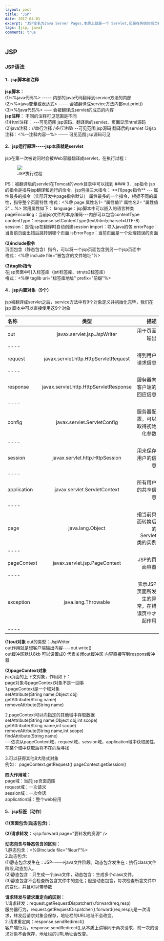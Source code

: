 ```yaml
---
layout: post
title: "JSP"
date: 2017-04-01
excerpt: "JSP全名为Java Server Pages,本质上就是一个 Servlet,它是在传统的网页HTML（标准通用标记语言的子集）文件(*.htm,*.html)中插入Java程序段(Scriptlet)和JSP标记(tag)，从而形成JSP文件，后缀名为(*.jsp)。 用JSP开发的Web应用是跨平台的，既能在Linux下运行，也能在其他操作系统上运行。"
tags: [jsp, java]
comments: true
---
```

## JSP
### JSP语法
#### 1．jsp脚本和注释
**jsp脚本：**  
(1)<%java代码%> ----- 内部的java代码翻译到service方法的内部  
(2)<%=java变量或表达式> ----- 会被翻译成service方法内部out.print()  
(3)<%!java代码%> ---- 会被翻译成servlet的成员的内容  
**jsp注释：**  不同的注释可见范围是不同  
(1)Html注释：<!--注释内容--> ---可见范围 jsp源码、翻译后的servlet、页面显示html源码
(2)java注释：//单行注释  /*多行注释*/ --可见范围 jsp源码 翻译后的servlet
(3)jsp注释：<%--注释内容--%> ----- 可见范围 jsp源码可见
#### 2．jsp运行原理-----jsp本质就是servlet
jsp在第一次被访问时会被Web容器翻译成servlet，在执行过程： 
<figure>
	<a href="https://raw.githubusercontent.com/ShadoFung/ShadoFung.GitHub.io/master/_posts/images/2017-04-01-jsp/jsp-process.jpg"><img src="https://raw.githubusercontent.com/ShadoFung/ShadoFung.GitHub.io/master/_posts/images/2017-04-01-jsp/jsp-process.jpg"></a>
	<figcaption>JSP执行过程</figcaption>
</figure> 
PS：被翻译后的servlet在Tomcat的work目录中可以找到
#### 3．jsp指令
jsp的指令是指导jsp翻译和运行的命令，jsp包括三大指令：  
**(1)page指令** --- 属性最多的指令（实际开发中page指令默认）  
属性最多的一个指令，根据不同的属性，指导整个页面特性  
格式：<%@ page 属性名1= "属性值1" 属性名2= "属性值2" ...%>  
常用属性如下：  
language：jsp脚本中可以嵌入的语言种类  
pageEncoding：当前jsp文件的本身编码---内部可以包含contentType  
contentType：response.setContentType(text/html;charset=UTF-8)  
session：是否jsp在翻译时自动创建session  
import：导入java的包  
errorPage：当当前页面出错后跳转到哪个页面  
isErrorPage：当前页面是一个处理错误的页面  

**(2)include指令**  
页面包含（静态包含）指令，可以将一个jsp页面包含到另一个jsp页面中  
格式：<%@ include file="被包含的文件地址"%>  

**(3)taglib指令**  
在jsp页面中引入标签库（jstl标签库、struts2标签库）  
格式：<%@ taglib uri="标签库地址" prefix="前缀"%>  
#### 4．jsp内置对象（9个）
jsp被翻译成servlet之后，service方法中有9个对象定义并初始化完毕，我们在jsp	脚本中可以直接使用这9个对象  

| 名称 | 类型 | 描述 |
|:--------|:-------:|--------:|
| out   | javax.servlet.jsp.JspWriter   | 用于页面输出   |
|----
| request   | javax.servlet.http.HttpServletRequest   | 得到用户请求信息   |
|----
| response   | javax.servlet.http.HttpServletResponse   | 服务器向客户端的回应信息   |
|----
| config   | javax.servlet.ServletConfig   | 服务器配置，可以取得初始化参数   |
|----
| session   | javax.servlet.http.HttpSession   | 用来保存用户的信息   |
|----
| application   | javax.servlet.ServletContext   | 所有用户的共享信息   |
|----
| page   | java.lang.Object   | 指当前页面转换后的Servlet类的实例   |
|----
| pageContext   | javax.servlet.jsp.PageContext   | JSP的页面容器   |
|----
| exception   | java.lang.Throwable   | 表示JSP页面所发生的异常，在错误页中才起作用   |
|----

**(1)out对象**
out的类型：JspWriter  
out作用就是想客户端输出内容----out.write()  
out缓冲区默认8kb 可以设置成0 代表关闭out缓冲区 内容直接写到respons缓冲	器  

**(2)pageContext对象**  
jsp页面的上下文对象，作用如下：  
page对象与pageContext对象不是一回事  
1.pageContext是一个域对象  
setAttribute(String name,Object obj)  
getAttribute(String name)  
removeAttrbute(String name)  

2.pageContext可以向指定的其他域中存取数据  
setAttribute(String name,Object obj,int scope)  
getAttribute(String name,int scope)  
removeAttrbute(String name,int scope)  
findAttribute(String name)  
---依次从pageContext域，request域，session域，application域中获取属性，在某个域中获取后将不在向后寻找

3.可以获得其他8大隐式对象  
例如： pageContext.getRequest()
pageContext.getSession()


**四大作用域：**  
page域：当前jsp页面范围  
request域：一次请求  
session域：一次会话  
application域：整个web应用  

#### 5．jsp标签（动作）
**(1)页面包含(动态包含)：**<jsp :include page="a.jsp"/>  

**(2)请求转发：**<jsp:forward page="要转发的资源" />  


**动态包含与静态包含的区别：**  
1.静态包含：<%@include  file="fileurl"%>    
2.动态包含: <jsp :include page="a.jsp"/>    
(1)静态包含发生在：JSP---->java文件阶段。动态包含发生在：执行class文件阶段,动态加入。  
(2)静态包含：只生成一个java文件，动态包含：生成多个class文件。  
(3)静态包含不会检查所包含文件中的变化；但是动态包含，每次检查所含文件中的变化，并且可以带参数

**请求转发与请求重定向的区别：**  
1.请求转发：request.getRequestDispatcher().forward(req,resp)  
服务器行为，request.getRequestDispatcher().forward(req,resp);是一次请求，转发后请求对象会保存，地址栏的URL地址不会改变。  
2.请求重定向：response.sendRedirect()  
客户端行为，response.sendRedirect(),从本质上讲等同于两次请求，前一次的请求对象不会保存，地址栏的URL地址会改变。    